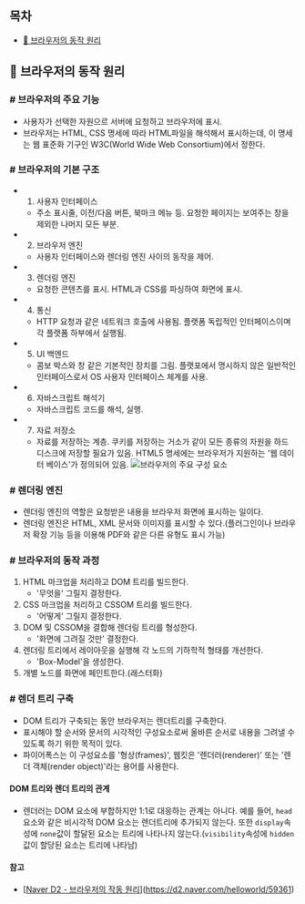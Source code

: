 ## 목차
- [🐻 브라우저의 동작 원리](#브라우저의-동작-원리)

## 🐻 브라우저의 동작 원리
### # 브라우저의 주요 기능
- 사용자가 선택한 자원으르 서버에 요청하고 브라우저에 표시.
- 브라우저는 HTML, CSS 명세에 따라 HTML파일을 해석해서 표시하는데, 이 명세는 웹 표준화 기구인 W3C(World Wide Web Consortium)에서 정한다.

### # 브라우저의 기본 구조
- 1. 사용자 인터페이스 
	- 주소 표시줄, 이전/다음 버튼, 북마크 메뉴 등. 요청한 페이지는 보여주는 창을 제외한 나머지 모든 부분.
- 2. 브라우저 엔진 
	- 사용자 인터페이스와 렌더링 엔진 사이의 동작을 제어.
- 3. 렌더링 엔진
	- 요청한 콘텐츠를 표시. HTML과 CSS를 파싱하여 화면에 표시.
- 4. 통신
	- HTTP 요청과 같은 네트워크 호출에 사용됨. 플랫폼 독립적인 인터페이스이며 각 플랫폼 하부에서 실행됨.
- 5. UI 백엔드
	- 콤보 박스와 창 같은 기본적인 장치를 그림. 플랫포에서 명시하지 않은 일반적인 인터페이스로서 OS 사용자 인터페이스 체계를 사용.
- 6. 자바스크립트 해석기
	- 자바스크립트 코드를 해석, 실행.
- 7. 자료 저장소
	- 자료를 저장하는 계층. 쿠키를 저장하는 거소가 같이 모든 종류의 자원을 하드 디스크에 저장할 필요가 있음. HTML5 명세에는 브라우저가 지원하는 '웹 데이터 베이스'가 정의되어 있음.
![브라우저의 주요 구성 요소]()

### # 렌더링 엔진
- 렌더링 엔진의 역할은 요청받은 내용을 브라우저 화면에 표시하는 일이다.
- 렌더링 엔진은 HTML, XML 문서와 이미지를 표시할 수 있다.(플러그인이나 브라우저 확장 기능 등을 이용해 PDF와 같은 다른 유형도 표시 가능)

### # 브라우저의 동작 과정
1. HTML 마크업을 처리하고 DOM 트리를 빌드한다.
	- '무엇을' 그릴지 결정한다.
2. CSS 마크업을 처리하고 CSSOM 트리를 빌드한다.
	- '어떻게' 그릴지 결정한다.
3. DOM 및 CSSOM을 결합해 렌더링 트리를 형성한다.
	- '화면에 그려질 것만' 결정한다.
4. 렌더링 트리에서 레이아웃을 실행해 각 노드의 기하학적 형태를 개선한다. 
	- 'Box-Model'을 생성한다.
5. 개별 노드를 화면에 페인트한다.(래스터화)

### # 렌더 트리 구축
- DOM 트리가 구축되는 동안 브라우저는 렌더트리를 구축한다.
- 표시해야 할 순서와 문서의 시각적인 구성요소로써 올바른 순서로 내용을 그려낼 수 있도록 하기 위한 목적이 있다.
- 파이어폭스는 이 구성요소를 '형상(frames)', 웹킷은 '렌더러(renderer)' 또는 '렌더 객체(render object)'라는 용어를 사용한다.

#### DOM 트리와 렌더 트리의 관계
- 렌더러는 DOM 요소에 부합하지만 1:1로 대응하는 관계는 아니다. 예를 들어, `head`요소와 같은 비시각적 DOM 요소는 렌더트리에 추가되지 않는다. 또한 `display`속성에 `none`값이 할달된 요소는 트리에 나타나지 않는다.(`visibility`속성에 `hidden`값이 할당된 요소는 트리에 나타남)

#### 참고
- [[Naver D2 - 브라우저의 작동 원리](http://d2.naver.com/helloworld/59361)](https://d2.naver.com/helloworld/59361)
